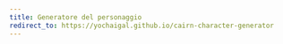 ```yaml
---
title: Generatore del personaggio
redirect_to: https://yochaigal.github.io/cairn-character-generator
---
```

